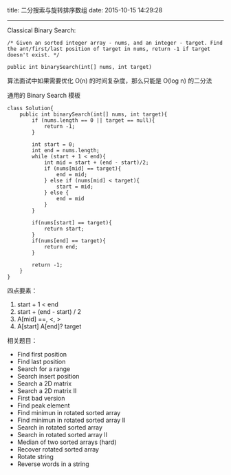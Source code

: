 title: 二分搜索与旋转排序数组
date: 2015-10-15 14:29:28

---
Classical Binary Search:

	/* Given an sorted integer array - nums, and an integer - target. Find the ant/first/last position of target in nums, return -1 if target doesn't exist. */
	
	public int binarySearch(int[] nums, int target)

<!-- more -->

算法面试中如果需要优化 O(n) 的时间复杂度，那么只能是 O(log n) 的二分法

通用的 Binary Search 模板

	class Solution{
		public int binarySearch(int[] nums, int target){
			if (nums.length == 0 || target == null){
				return -1;
			}
			
			int start = 0;
			int end = nums.length;
			while (start + 1 < end){
				int mid = start + (end - start)/2;
				if (nums[mid] == target){
					end = mid;
				} else if (nums[mid] < target){
					start = mid;
				} else {
					end = mid
				}
			}
			
			if(nums[start] == target){
				return start;
			}
			if(nums[end] == target){
				return end;
			}
			
			return -1;
		}
	}

四点要素：

1. start + 1 < end
2. start + (end - start) / 2
3. A[mid] ==, <, >
4. A[start] A[end]? target

相关题目：

- Find first position
- Find last position
- Search for a range
- Search insert position
- Search a 2D matrix
- Search a 2D matrix II
- First bad version
- Find peak element
- Find minimun in rotated sorted array
- Find minimun in rotated sorted array II
- Search in rotated sorted array
- Search in rotated sorted array II
- Median of two sorted arrays (hard)
- Recover rotated sorted array
- Rotate string
- Reverse words in a string
